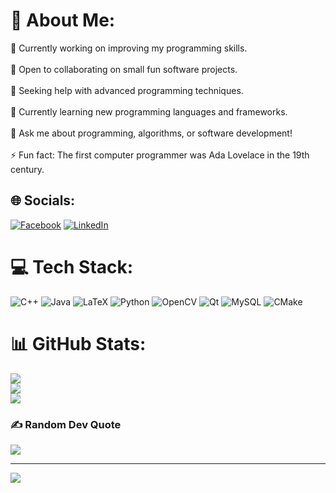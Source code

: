 # 💫 About Me:
🔭 Currently working on improving my programming skills.<br><br>👯 Open to collaborating on small fun software projects.<br><br>🤝 Seeking help with advanced programming techniques.<br><br>🌱 Currently learning new programming languages and frameworks.<br><br>💬 Ask me about programming, algorithms, or software development!<br><br>⚡ Fun fact: The first computer programmer was Ada Lovelace in the 19th century.


## 🌐 Socials:
[![Facebook](https://img.shields.io/badge/Facebook-%231877F2.svg?logo=Facebook&logoColor=white)](https://facebook.com/quyx0003) [![LinkedIn](https://img.shields.io/badge/LinkedIn-%230077B5.svg?logo=linkedin&logoColor=white)](https://linkedin.com/in/quytai-van-nguyen-9a842b24a/) 

# 💻 Tech Stack:
![C++](https://img.shields.io/badge/c++-%2300599C.svg?style=for-the-badge&logo=c%2B%2B&logoColor=white) ![Java](https://img.shields.io/badge/java-%23ED8B00.svg?style=for-the-badge&logo=openjdk&logoColor=white) ![LaTeX](https://img.shields.io/badge/latex-%23008080.svg?style=for-the-badge&logo=latex&logoColor=white) ![Python](https://img.shields.io/badge/python-3670A0?style=for-the-badge&logo=python&logoColor=ffdd54) ![OpenCV](https://img.shields.io/badge/opencv-%23white.svg?style=for-the-badge&logo=opencv&logoColor=white) ![Qt](https://img.shields.io/badge/Qt-%23217346.svg?style=for-the-badge&logo=Qt&logoColor=white) ![MySQL](https://img.shields.io/badge/mysql-%2300000f.svg?style=for-the-badge&logo=mysql&logoColor=white) ![CMake](https://img.shields.io/badge/CMake-%23008FBA.svg?style=for-the-badge&logo=cmake&logoColor=white)
# 📊 GitHub Stats:
![](https://github-readme-stats.vercel.app/api?username=quyx0003&theme=dracula&hide_border=false&include_all_commits=true&count_private=true)<br/>
![](https://github-readme-streak-stats.herokuapp.com/?user=quyx0003&theme=dracula&hide_border=false)<br/>
![](https://github-readme-stats.vercel.app/api/top-langs/?username=quyx0003&theme=dracula&hide_border=false&include_all_commits=true&count_private=true&layout=compact)

### ✍️ Random Dev Quote
![](https://quotes-github-readme.vercel.app/api?type=vetical&theme=radical)

---
[![](https://visitcount.itsvg.in/api?id=quyx0003&icon=2&color=5)](https://visitcount.itsvg.in)
